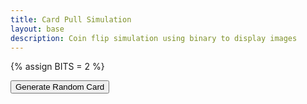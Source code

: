 ```yaml
---
title: Card Pull Simulation
layout: base
description: Coin flip simulation using binary to display images
---
```

{% assign BITS = 2 %}

<html>
<head>
  <title>Random Card Image Generator</title>
</head>
<body>
  <button onclick="generateRandomCard()">Generate Random Card</button>
  <div id="cardOutput"></div>




<script>
  var cards = [
      {value: "Ace", suit: "Diamonds", image: "D1.png"},
      {value: "2", suit: "Diamonds", image: "../images/cards/D2.png"},
      {value: "3", suit: "Diamonds", image: "../images/cards/D3.png"},
      {value: "4", suit: "Diamonds", image: "../images/cards/D4.png"},
      {value: "5", suit: "Diamonds", image: "../images/cards/D5.png"},
      {value: "6", suit: "Diamonds", image: "../images/cards/D6.png"},
      {value: "7", suit: "Diamonds", image: "../images/cards/D7.png"},
      {value: "8", suit: "Diamonds", image: "../images/cards/D8.png"},
      {value: "9", suit: "Diamonds", image: "../images/cards/D9.png"},
      {value: "10", suit: "Diamonds", image: "../images/cards/D10.png"},
      {value: "Jack", suit: "Diamonds", image: "../images/cards/D11.png"},
      {value: "Queen", suit: "Diamonds", image: "../images/cards/D12.png"},
      {value: "King", suit: "Diamonds", image: "../images/cards/D13.png"},
      {value: "Ace", suit: "Clubs", image: "../images/cards/S1.png"},
      {value: "2", suit: "Clubs", image: "../images/cards/S2.png"},
      {value: "3", suit: "Clubs", image: "..images/cards/S3.png"},
      {value: "4", suit: "Clubs", image: "../images/cards/S4.png"},
      {value: "5", suit: "Clubs", image: "../images/cards/S5.png"},
      {value: "6", suit: "Clubs", image: "../images/cards/S6.png"},
      {value: "7", suit: "Clubs", image: "../images/cards/S7.png"},
      {value: "8", suit: "Clubs", image: "../images/cards/S8.png"},
      {value: "9", suit: "Clubs", image: "../images/cards/S9.png"},
      {value: "10", suit: "Clubs", image: "../images/cards/S10.png"},
      {value: "Jack", suit: "Clubs", image: "../images/cards/S11.png"},
      {value: "Queen", suit: "Clubs", image: "../images/cards/S12.png"},
      {value: "King", suit: "Clubs", image: "../images/cards/S13.png"},
      {value: "Ace", suit: "Hearts", image: "../images/cards/H1.png"},
      {value: "2", suit: "Hearts", image: "../images/cards/H2.png"},
      {value: "3", suit: "Hearts", image: "../images/cards/H3.png"},
      {value: "4", suit: "Hearts", image: "../images/cards/H4.png"},
      {value: "5", suit: "Hearts", image: "../images/cards/H5.png"},
      {value: "6", suit: "Hearts", image: "../images/cards/H6.png"},
      {value: "7", suit: "Hearts", image: "../images/cards/H7.png"},
      {value: "8", suit: "Hearts", image: "../images/cards/H8.png"},
      {value: "9", suit: "Hearts", image: "../images/cards/H9.png"},
      {value: "10", suit: "Hearts", image: "../images/cards/H10.png"},
      {value: "Jack", suit: "Hearts", image: "../images/cards/H11.png"},
      {value: "Queen", suit: "Hearts", image: "../images/cards/H12.png"},
      {value: "King", suit: "Hearts", image: "../images/cards/H13.png"},
      {value: "Ace", suit: "Spades", image: "../images/cards/C1.png"},
      {value: "2", suit: "Spades", image: "../images/cards/C2.png"},
      {value: "3", suit: "Spades", image: "../images/cards/C3.png"},
      {value: "4", suit: "Spades", image: "../images/cards/C4.png"},
      {value: "5", suit: "Spades", image: "../images/cards/C5.png"},
      {value: "6", suit: "Spades", image: "../images/cards/C6.png"},
      {value: "7", suit: "Spades", image: "../images/cards/C7.png"},
      {value: "8", suit: "Spades", image: "../images/cards/C8.png"},
      {value: "9", suit: "Spades", image: "../images/cards/C9.png"},
      {value: "10", suit: "Spades", image: "../images/cards/C10.png"},
      {value: "Jack", suit: "Spades", image: "../images/cards/C11.png"},
      {value: "Queen", suit: "Spades", image: "../images/cards/C12.png"},
      {value: "King", suit: "Spades", image: "../images/cards/C13.png"},
  ];




  function generateRandomCard() {
      var randomCardIndex = Math.floor(Math.random() * cards.length);
      var randomCard = cards[randomCardIndex];
      var cardOutput = document.getElementById("cardOutput");
      cardOutput.innerHTML = '<img src="' + randomCard.image + '" alt="' + randomCard.value + ' of ' + randomCard.suit + '">';
  }
</script>
</body>
</html>